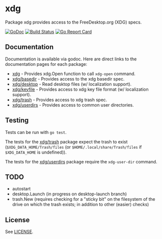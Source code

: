 xdg
===

Package xdg provides access to the FreeDesktop.org (XDG) specs.

[![GoDoc](https://godoc.org/github.com/rkoesters/xdg?status.svg)](https://godoc.org/github.com/rkoesters/xdg)
[![Build Status](https://travis-ci.org/rkoesters/xdg.svg?branch=master)](https://travis-ci.org/rkoesters/xdg)
[![Go Report Card](https://goreportcard.com/badge/github.com/rkoesters/xdg)](https://goreportcard.com/report/github.com/rkoesters/xdg)

Documentation
-------------

Documentation is available via godoc. Here are direct links to the
documentation pages for each package:

* [xdg](https://godoc.org/github.com/rkoesters/xdg) - Provides xdg.Open
  function to call `xdg-open` command.
* [xdg/basedir](https://godoc.org/github.com/rkoesters/xdg/basedir) -
  Provides access to the xdg basedir spec.
* [xdg/desktop](https://godoc.org/github.com/rkoesters/xdg/desktop) -
  Read desktop files (w/ localization support).
* [xdg/keyfile](https://godoc.org/github.com/rkoesters/xdg/keyfile) -
  Provides access to xdg key file format (w/ localization support).
* [xdg/trash](https://godoc.org/github.com/rkoesters/xdg/trash) -
  Provides access to xdg trash spec.
* [xdg/userdirs](https://godoc.org/github.com/rkoesters/xdg/userdirs) -
  Provides access to common user directories.

Testing
-------

Tests can be run with `go test`.

The tests for the [xdg/trash](trash) package expect the trash to exist
(`$XDG_DATA_HOME/Trash/files` (or `$HOME/.local/share/Trash/files` if
`$XDG_DATA_HOME` is undefined)).

The tests for the [xdg/userdirs](userdirs) package require the
`xdg-user-dir` command.

TODO
----

- autostart
- desktop.Launch (in progress on desktop-launch branch)
- trash.New (requires checking for a "sticky bit" on the filesystem of
  the drive on which the trash exists; in addition to other (easier)
  checks)

License
-------

See [LICENSE](LICENSE).
